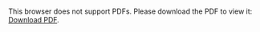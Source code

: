 <object data="christ-in-song/CIS1908pdfs/928.pdf" type="application/pdf" width="100%" height="1024px">
    <embed src="christ-in-song/CIS1908pdfs/928.pdf">
        <p>This browser does not support PDFs. Please download the PDF to view it: <a href="christ-in-song/CIS1908pdfs/928.pdf">Download PDF</a>.</p>
    </embed>
</object>
